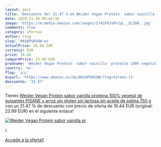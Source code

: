 ```yaml
---
layout: post
title: 'Descuento del 31.47 % en Weider Vegan Protein  sabor vainilla  pr'
date: 2020-11-26 09:42:16
image: 'https://m.media-amazon.com/images/I/41P4JxM+2yL._SL200_.jpg'
comments: true
category: ofertas
author: ring
slug: 'B018PGKUXW-es'
actualPrice: 16.44 EUR
currency: EUR
price: 16.44
comparePrice: 23.99 EUR
prodname: 'Weider Vegan Protein  sabor vainilla  proteína 100% vegetal de guisantes  PISANE  y arroz  sin gluten  sin lactosa  sin aceite de palma  750 g '
country: 'es'
flag: '🇪🇸'
buyurl: 'https://www.amazon.es/dp/B018PGKUXW/?tag=tolees-21'
descuento: '31.47'
---
```


Tienes [Weider Vegan Protein  sabor vainilla  proteína 100% vegetal de guisantes  PISANE  y arroz  sin gluten  sin lactosa  sin aceite de palma  750 g ](https://www.amazon.es/dp/B018PGKUXW/?tag=tolees-21) con un 31.47 % de descuento con precio de oferta de 16.44 EUR (original: 23.99 EUR) en el siguiente enlace!

[![Weider Vegan Protein  sabor vainilla  pr](https://m.media-amazon.com/images/I/41P4JxM+2yL._SL200_.jpg)](https://www.amazon.es/dp/B018PGKUXW/?tag=tolees-21)

ℹ️:


[Accede a la oferta!!](https://www.amazon.es/dp/B018PGKUXW/?tag=tolees-21)
